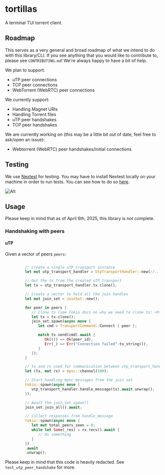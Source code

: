# tortillas

A terminal TUI torrent client.

## Roadmap

This serves as a very general and broad roadmap of what we intend to do with this library/CLI. If you see anything that you would like to contribute to, please see `CONTRIBUTING.md`! We're always happy to have a bit of help.

We plan to support:

- uTP peer connections
- TCP peer connections
- WebTorrent (WebRTC) peer connections

We currently support:

- Handling Magnet URIs
- Handling Torrent files
- uTP peer handshakes
- TCP peer handshakes

We are currently working on (this may be a little bit out of date, feel free to ask/open an issue):

- Webtorrent (WebRTC) peer handshakes/initial connections

## Testing

We use [Nextest](https://nexte.st/) for testing. You may have to install Nextest locally on your machine in order to run tests. You can see how to do so [here](https://nexte.st/docs/installation/pre-built-binaries/).

![Alt](https://repobeats.axiom.co/api/embed/2937f666319e74a9467ef1d5442edf89beabd516.svg "Repobeats analytics image")

## Usage

Please keep in mind that as of April 6th, 2025, this library is not complete.

### Handshaking with peers

#### uTP

Given a vector of peers `peers`:

```rs

         // Create a single uTP transport instance
         let mut utp_transport_handler = UtpTransportHandler::new(//...);

         // Get the tx from the created uTP transport
         let tx = utp_transport_handler.tx.clone();

         // Create a vector to hold all the join handles
         let mut join_set = JoinSet::new();

         for peer in peers {
            // Clone tx (see Tokio docs on why we need to clone tx: <https://tokio.rs/tokio/tutorial/channels>)
            let tx = tx.clone();
            join_set.spawn(async move {
               let cmd = TransportCommand::Connect { peer };

               match tx.send(cmd).await {
                  Ok(()) => Ok(peer_id),
                  Err(_) => Err("Connection failed".to_string()),
               }
            });
         }

         // tx and rx used for communication between utp_transport_handler.handle_message and this thread
         let (tx, mut rx) = mpsc::channel(100);

         // Start handling mpsc messages from the join set
         tokio::spawn(async move {
            utp_transport_handler.handle_message(tx).await.unwrap();
         });

         // Await the join_set.spawn()
         join_set.join_all().await;

         // Collect responses from handle_message
         tokio::spawn(async move {
            let mut total_peers_seen = 0;
            while let Some(_res) = rx.recv().await {
               // Do something
            }
         })
         .await
         .unwrap();
```

Please keep in mind that this code is heavily redacted. See `test_utp_peer_handshake` for more.
